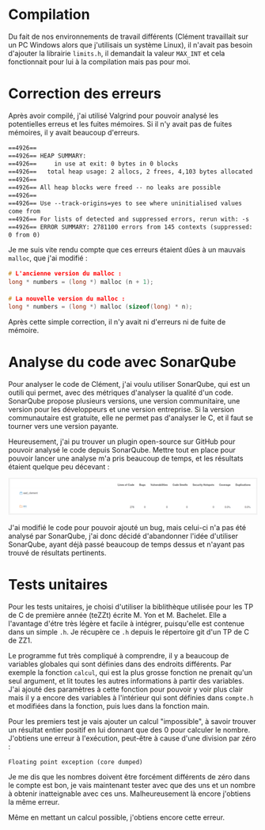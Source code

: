 # Compilation

Du fait de nos environnements de travail différents (Clément travaillait sur un PC Windows alors que j'utilisais un système Linux), il n'avait pas besoin d'ajouter la librairie `limits.h`, il demandait la valeur `MAX_INT` et cela fonctionnait pour lui à la compilation mais pas pour moi.

# Correction des erreurs

Après avoir compilé, j'ai utilisé Valgrind pour pouvoir analysé les potentielles erreus et les fuites mémoires. Si il n'y avait pas de fuites mémoires, il y avait beaucoup d'erreurs.

```
==4926== 
==4926== HEAP SUMMARY:
==4926==     in use at exit: 0 bytes in 0 blocks
==4926==   total heap usage: 2 allocs, 2 frees, 4,103 bytes allocated
==4926== 
==4926== All heap blocks were freed -- no leaks are possible
==4926== 
==4926== Use --track-origins=yes to see where uninitialised values come from
==4926== For lists of detected and suppressed errors, rerun with: -s
==4926== ERROR SUMMARY: 2781100 errors from 145 contexts (suppressed: 0 from 0)
```

Je me suis vite rendu compte que ces erreurs étaient dûes à un mauvais `malloc`, que j'ai modifié :

``` C
# L'ancienne version du malloc :
long * numbers = (long *) malloc (n + 1);

# La nouvelle version du malloc :
long * numbers = (long *) malloc (sizeof(long) * n);
```

Après cette simple correction, il n'y avait ni d'erreurs ni de fuite de mémoire.

# Analyse du code avec SonarQube

Pour analyser le code de Clément, j'ai voulu utiliser SonarQube, qui est un outili qui permet, avec des métriques d'analyser la qualité d'un code. SonarQube propose plusieurs versions, une version communitaire, une version pour les développeurs et une version entreprise. Si la version communautaire est gratuite, elle ne permet pas d'analyser le C, et il faut se tourner vers une version payante. 

Heureusement, j'ai pu trouver un plugin open-source sur GitHub pour pouvoir analysé le code depuis SonarQube. Mettre tout en place pour pouvoir lancer une analyse m'a pris beaucoup de temps, et les résultats étaient quelque peu décevant :

![](images/sonarqube1.png)

J'ai modifié le code pour pouvoir ajouté un bug, mais celui-ci n'a pas été analysé par SonarQube, j'ai donc décidé d'abandonner l'idée d'utiliser SonarQube, ayant déjà passé beaucoup de temps dessus et n'ayant pas trouvé de résultats pertinents.

# Tests unitaires

Pour les tests unitaires, je choisi d'utiliser la biblithèque utilisée pour les TP de C de première année (teZZt) écrite M. Yon et M. Bachelet. Elle a l'avantage d'étre très légère et facile à intégrer, puisqu'elle est contenue dans un simple `.h`. Je récupère ce `.h` depuis le répertoire git d'un TP de C de ZZ1.

Le programme fut très compliqué à comprendre, il y a beaucoup de variables globales qui sont définies dans des endroits différents. Par exemple la fonction `calcul`, qui est la plus grosse fonction ne prenait qu'un seul argument, et lit toutes les autres informations à partir des variables. J'ai ajouté des paramètres à cette fonction pour pouvoir y voir plus clair mais il y a encore des variables à l'intérieur qui sont définies dans `compte.h` et modifiées dans la fonction, puis lues dans la fonction main.

Pour les premiers test je vais ajouter un calcul "impossible", à savoir trouver un résultat entier positif en lui donnant que des 0 pour calculer le nombre.
J'obtiens une erreur à l'exécution, peut-être à cause d'une division par zéro :

```
Floating point exception (core dumped)
```

Je me dis que les nombres doivent être forcément différents de zéro dans le compte est bon, je vais maintenant tester avec que des uns et un nombre à obtenir inatteignable avec ces uns.
Malheureusement là encore j'obtiens la même erreur.

Même en mettant un calcul possible, j'obtiens encore cette erreur.